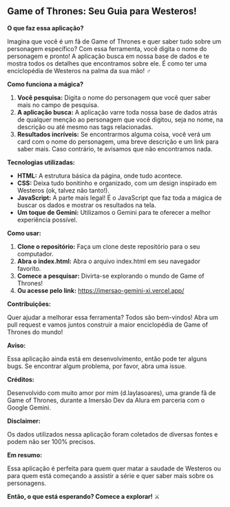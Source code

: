 ## Game of Thrones: Seu Guia para Westeros!

**O que faz essa aplicação?**

Imagina que você é um fã de Game of Thrones e quer saber tudo sobre um personagem específico? Com essa ferramenta, você digita o nome do personagem e pronto! A aplicação busca em nossa base de dados e te mostra todos os detalhes que encontramos sobre ele. É como ter uma enciclopédia de Westeros na palma da sua mão! ‍♂️

**Como funciona a mágica?**

1. **Você pesquisa:** Digita o nome do personagem que você quer saber mais no campo de pesquisa.
2. **A aplicação busca:** A aplicação varre toda nossa base de dados atrás de qualquer menção ao personagem que você digitou, seja no nome, na descrição ou até mesmo nas tags relacionadas.
3. **Resultados incríveis:** Se encontrarmos alguma coisa, você verá um card com o nome do personagem, uma breve descrição e um link para saber mais. Caso contrário, te avisamos que não encontramos nada.

**Tecnologias utilizadas:**

* **HTML:** A estrutura básica da página, onde tudo acontece.
* **CSS:** Deixa tudo bonitinho e organizado, com um design inspirado em Westeros (ok, talvez não tanto!).
* **JavaScript:** A parte mais legal! É o JavaScript que faz toda a mágica de buscar os dados e mostrar os resultados na tela.
* **Um toque de Gemini:** Utilizamos o Gemini para te oferecer a melhor experiência possível.

**Como usar:**

1. **Clone o repositório:** Faça um clone deste repositório para o seu computador.
2. **Abra o index.html:** Abra o arquivo index.html em seu navegador favorito.
3. **Comece a pesquisar:** Divirta-se explorando o mundo de Game of Thrones!
4. **Ou acesse pelo link:** https://imersao-gemini-xi.vercel.app/

**Contribuições:**

Quer ajudar a melhorar essa ferramenta? Todos são bem-vindos! Abra um pull request e vamos juntos construir a maior enciclopédia de Game of Thrones do mundo! 

**Aviso:**

Essa aplicação ainda está em desenvolvimento, então pode ter alguns bugs. Se encontrar algum problema, por favor, abra uma issue. 

**Créditos:**

Desenvolvido com muito amor por mim (d.laylasoares), uma grande fã de Game of Thrones, durante a Imersão Dev da Alura em parceria com o Google Gemini. 

**Disclaimer:**

Os dados utilizados nessa aplicação foram coletados de diversas fontes e podem não ser 100% precisos. 

**Em resumo:**

Essa aplicação é perfeita para quem quer matar a saudade de Westeros ou para quem está começando a assistir a série e quer saber mais sobre os personagens. 

**Então, o que está esperando? Comece a explorar!** ⚔️
